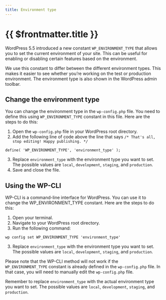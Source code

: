```yaml
---
title: Environment type
---
```


# {{ $frontmatter.title }}

WordPress 5.5 introduced a new constant `WP_ENVIRONMENT_TYPE` that allows you to set the current environment of your site. This can be useful for enabling or disabling certain features based on the environment.

We use this constant to differ between the different environment types. This makes it easier to see whether you’re working on the test or production environment. The environment type is also shown in the WordPress admin toolbar.

## Change the environment type

You can change the environment type in the `wp-config.php` file. You need to define this using `WP_ENVIRONMENT_TYPE` constant in this file.
Here are the steps to do this:
1. Open the `wp-config.php` file in your WordPress root directory.
2. Add the following line of code above the line that says `/* That's all, stop editing! Happy publishing. */`
```
define( 'WP_ENVIRONMENT_TYPE', 'environment_type' );
```
3. Replace `environment_type` with the environment type you want to set. The possible values are `local`, `development`, `staging`, and `production`.
4. Save and close the file.

## Using the WP-CLI

WP-CLI is a command-line interface for WordPress. You can use it to change the WP_ENVIRONMENT_TYPE constant.
Here are the steps to do this:
1. Open your terminal.
2. Navigate to your WordPress root directory.
3. Run the following command:
```
wp config set WP_ENVIRONMENT_TYPE 'environment_type'
```
3. Replace `environment_type` with the environment type you want to set. The possible values are `local`, `development`, `staging`, and `production`.

Please note that the WP-CLI method will not work if the `WP_ENVIRONMENT_TYPE` constant is already defined in the `wp-config.php` file. In that case, you will need to manually edit the `wp-config.php` file.

Remember to replace `environment_type` with the actual environment type you want to set. The possible values are `local`, `development`, `staging`, and `production`.